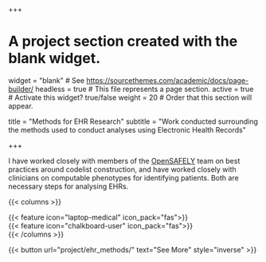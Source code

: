 +++
# A project section created with the blank widget.
widget = "blank"  # See https://sourcethemes.com/academic/docs/page-builder/
headless = true  # This file represents a page section.
active = true # Activate this widget? true/false
weight = 20  # Order that this section will appear.

title = "Methods for EHR Research"
subtitle = "Work conducted surrounding the methods used to conduct analyses using Electronic Health Records"

+++

I have worked closely with members of the [OpenSAFELY](https://www.opensafely.org/) team on best practices around codelist construction, and have worked closely with clinicians on computable phenotypes for identifying patients. Both are necessary steps for analysing EHRs.

{{< columns >}}
<div class="col-md-6">
    {{< feature icon="laptop-medical" icon_pack="fas">}}
</div>
<div class="col-md-6">
    {{< feature icon="chalkboard-user" icon_pack="fas">}}
</div>
{{< /columns >}}

</br>

{{< button url="project/ehr_methods/" text="See More" style="inverse" >}}